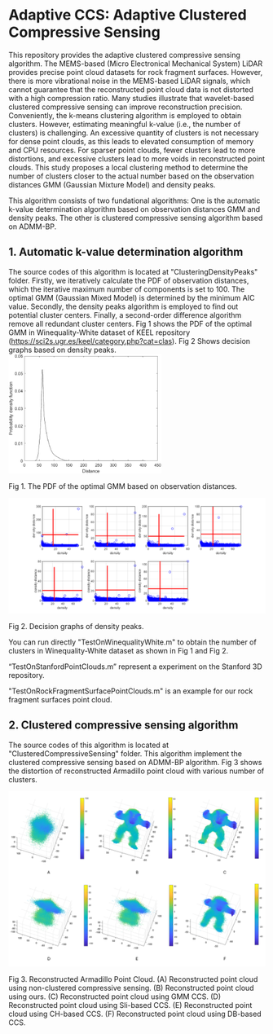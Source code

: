 # Adaptive CCS: Adaptive Clustered Compressive Sensing
This repository provides the adaptive clustered compressive sensing algorithm. The MEMS-based (Micro Electronical Mechanical System) LiDAR provides precise point cloud datasets for rock fragment surfaces. However, there is more vibrational noise in the MEMS-based LiDAR signals, which cannot guarantee that the reconstructed point cloud data is not distorted with a high compression ratio. Many studies illustrate that wavelet-based clustered compressive sensing can improve reconstruction precision. Conveniently, the k-means clustering algorithm is employed to obtain clusters. However, estimating meaningful k-value (i.e., the number of clusters) is challenging. An excessive quantity of clusters is not necessary for dense point clouds, as this leads to elevated consumption of memory and CPU resources. For sparser point clouds, fewer clusters lead to more distortions, and excessive clusters lead to more voids in reconstructed point clouds. This study proposes a local clustering method to determine the number of clusters closer to the actual number based on the observation distances GMM (Gaussian Mixture Model) and density peaks.

This algorithm consists of two fundational algorithms: One is the automatic k-value determination algorithm based on observation distances GMM and density peaks. The other is clustered compressive sensing algorithm based on ADMM-BP.

## 1. Automatic k-value determination algorithm
The source codes of this algorithm is located at "ClusteringDensityPeaks" folder. Firstly, we iteratively calculate the PDF of observation distances, which the iterative maximum number of components is set to 100. The optimal GMM (Gaussian Mixed Model) is determined by the minimum AIC value. Secondly, the density peaks algorithm is employed to find out potential cluster centers. Finally, a second-order difference algorithm remove all redundant cluster centers. Fig 1 shows the PDF of the optimal GMM in Winequality-White dataset of KEEL repository (https://sci2s.ugr.es/keel/category.php?cat=clas). Fig 2 Shows decision graphs based on density peaks.
<img src="https://github.com/casperleelin/Adaptive-Clustered-Compressive-Sensing/blob/master/figure13.png" border="0" width="300"/>

Fig 1. The PDF of the optimal GMM based on observation distances.

<img src="https://github.com/casperleelin/Adaptive-Clustered-Compressive-Sensing/blob/master/figure14.png" border="0" width="600"/>

Fig 2. Decision graphs of density peaks.

You can run directly "TestOnWinequalityWhite.m" to obtain the number of clusters in Winequality-White dataset as shown in Fig 1 and Fig 2.

“TestOnStanfordPointClouds.m” represent a experiment on the Stanford 3D repository.

"TestOnRockFragmentSurfacePointClouds.m" is an example for our rock fragment surfaces point cloud.

## 2. Clustered compressive sensing algorithm
The source codes of this algorithm is located at "ClusteredCompressiveSensing" folder. This algorithm implement the clustered compressive sensing based on ADMM-BP algorithm. Fig 3 shows the distortion of reconstructed Armadillo point cloud with various number of clusters.

<img src="https://github.com/casperleelin/Adaptive-Clustered-Compressive-Sensing/blob/master/fig19.png" border="0" width="600"/>

Fig 3. Reconstructed Armadillo Point Cloud. (A) Reconstructed point cloud using non-clustered compressive sensing. (B) Reconstructed point cloud using ours. (C)
Reconstructed point cloud using GMM CCS. (D) Reconstructed point cloud using Sli-based CCS. (E) Reconstructed point cloud using CH-based CCS. (F) Reconstructed point cloud using DB-based CCS.
